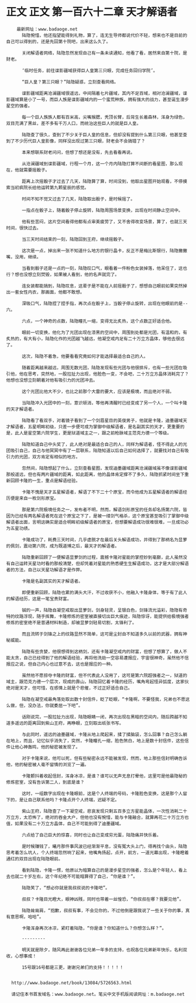 # 正文 正文 第一百六十二章 天才解语者
        最新网址：www.badaoge.net
          陆隐惋惜，他还指望能得到礼物，算了，连无生导师都说代价不轻，想来也不是目前的自己可以得到的，还是先回第十院吧，出来这么久了。
      
          关闭解语者网络，陆隐忽然发现自己有一条未读通知，他看了看，居然来自第十院，是财老。
      
          ‘临时任务，前往谍影疆域获得巨人皇第三只眼，完成任务回归学院’。
      
          “巨人皇？第三只眼？”陆隐疑惑，立刻查看网络。
      
          谍影疆域距离沧澜疆域很遥远，中间隔着七片疆域，其内不足百域，相对沧澜疆域，谍影疆域算是小了一号，而巨人族是谍影疆域内的一个蛮荒种族，拥有强大的战力，甚至诞生漫步星空的强者。
      
          每一个巨人族族人都有百米高，尖嘴猴腮，秃顶长臂，后背生长着森林，浑身为绿色，双目充满了黑丝，差不多有千万人口，而统治这些巨人的就是巨人皇。
      
          陆隐查了很久，查到了不少关于巨人皇的信息，但却没有提到什么第三只眼，他甚至查到了不少历代巨人皇影像，同样没出现过第三只眼，财老会不会搞错了？
      
          本来想联系财老问问，但想了想还是没有，先去看看再说。
      
          从沧澜疆域到谍影疆域，行程一个月，这一个月内陆隐打算不间断的看星图，那么现在，他就需要摇骰子。
      
          距离上次摇骰子才过去了几天，陆隐算了算，时间没到，他取出星图开始观看，不停摸索当初疯院长给他运转第九颗星辰的感觉。
      
          时间不知不觉又过去了几天，陆隐取出骰子，是时候摇了。
      
          一指点在骰子上，随着骰子停止旋转，陆隐周围场景变换，出现在时间静止空间中。
      
          他有些苦闷，这片空间看得他都有点审美疲劳了，又不舍得改变场景，算了，也就三天时间，很快过去。
      
          当三天时间结束的一刻，陆隐回到王府，继续摇骰子。
      
          这次是一点，掉出来一张不知道什么地方的银行晶卡，反正不是梅比斯银行，陆隐撇撇嘴，没用，继续。
      
          当看到骰子还是一点的一刻，陆隐叹口气，眼看着一件粉色女装掉落，他呆住了，这也行？想也没想立刻焚毁，如果被人看到，他的名声就完了。
      
          连女装都能搞到，陆隐叹息，这辈子是不能在人前摇骰子了，想想自己眼前如果突然掉出一套女性内衣，那画面，他都不敢想。
      
          深吸口气，陆隐捏了捏手指，再次点在骰子上，当骰子停止旋转，出现在他眼前的是--六。
      
          六点，一个神奇的点数，陆隐瞳孔一缩，变得无比炙热，这个点数正好适合他。
      
          眼前一切变换，他化为了光团出现在漆黑的空间中，周围到处都是光团，有温和的，有炙热的，有大有小，陆隐化作的光团越飞越远，他凝空戒内足有二十万立方晶体，够他去很远了。
      
          这次，陆隐不着急，他要看看究竟如何才能选择最适合自己的人。
      
          随着距离越来越远，周围无数光团，陆隐发现有些光团与他很排斥，也有一些光团在吸引他，他在思考，突然地，一股拉扯力出现，他脸色一变，不会吧，二十万立方晶体消耗完了？他想也没想立刻朝着对他有吸引力的光团冲去。
      
          这个光团比他大不少，也比之前那个大雷的要大，应该是极境，而且绝对不弱。
      
          当陆隐冲入光团中的一刻，意识顿消，等他再清醒时已经变成了另一个人，一个叫卡隆的天才解语者。
      
          陆隐看了看双手，对着镜子看到了一个剑眉星目的英俊男子，他就是卡隆，迪墨疆域天才解语者，五星明眸初级，只差一步便可成为掌御中级解语者，是名副其实的天才，更重要的是，此人是星空第六院学生，更是狱道域主之一，跟之前枪脉域主范克力德一个等级。
      
          陆隐知道自己中头奖了，此人绝对是最适合自己的人，同样为解语者，怪不得此人的光团吸引自己，自己与他冥冥中有了一层联系，陆隐知道以后自己如何选择了，就要找对自己有吸引力的光团，双方肯定有相似的地方。
      
          忽然间，陆隐想起了什么，立刻查看星图，发现迪墨疆域距离沧澜疆域虽不像谍影疆域那般遥远，但也有两片疆域的距离，如此距离，他的晶体肯定撑不了多久，陆隐抓紧时间坐下重新回顾卡隆的一生，重点是解语经验。
      
          卡隆不愧是天才五星解语者，解语了不下二十个原宝，而令他成为五星解语者的解语经历便是来自一枚剑形原宝。
      
          那是第六院极境任务之一，发布者不明，然而，解语剑形原宝的任务却名扬第六院，皆因为已经有两名解语者死在这个原宝之下了，是被一缕剑气格杀，这个原宝甚至吸引了掌御中级解语者出面，言明这确实是适合明眸初级解语者的原宝，但想要解语成功很难很难，一旦成功必为五星功绩。
      
          卡隆成功了，耗费三天时间，几乎虚脱才在最后关头解语成功，并得到了那柄名为显萝的佩剑，震动第六院，成为既道博之后，最天才的解语者。
      
          陆隐重新回顾了一便解语显萝剑的过程，震撼卡隆对星能的掌控妙到毫巅，此人虽然没有自己运转天星功时看的那般清楚，但却凭着对星能的熟悉硬生生解语成功，这才是大部分解语者的方法，自己以天星功解语才是作弊。
      
          卡隆是名副其实的天才解语者。
      
          即便重新回顾，陆隐也累的满头大汗，不过收获不小，他融入卡隆身体，等于有了此人的解语经历，这是一笔宝贵财富。
      
          铖的一声，陆隐自凝空戒取出显萝剑，剑身轻灵，呈银白色，剑锋流光溢彩，隐隐有奇特的纹路浮现，随手挥舞，卡隆修炼的密室被直接切出巨大痕迹，陆隐惊讶，能提供给极境强者修炼的密室绝不是普通材料制造，却被显萝剑轻易切割，太锋利了。
      
          而且流转于剑锋之上的纹路显然不简单，这可是尘封自不知道多久以前的武器，拥有神秘威能。
      
          陆隐有些贪婪，他很想得到这柄剑，还有卡隆凝空戒内的财富，但想了想算了，做人不能太贪，自己已经得到了他的解语经验，再将他洗劫一空容易遭报应，宇宙很神奇，虽然他不信报应之说，但自己内心也过意不去，这也是报应的一种。
      
          虽然他不愿掠夺卡隆的财富，但不代表此人没用了，这可是第六院超强者之一，狱道的域主，跟范克力德一个层次，现成的靠山，陆隐回忆着卡隆的经历，嘴角弯起怪异弧度，这家伙绝对是天才，但可惜，在感情上就是个悲催，不过正好适合自己。
      
          陆隐在凝空戒最角落处取出数十封信件，眨了眨眼，“卡隆啊，不要怪我，兄弟也不愿这么做，但，没办法，你就委屈一下吧”。
      
          话刚说完，一股拉扯力出现，陆隐眼睛一闭，再次出现在黑暗的空间内，随后跨越不知道多遥远的距离回到紫山王府，再睁眼，立刻取出纸张书写。
      
          与此同时，遥远的迪墨疆域，卡隆从地上爬起来，揉了揉脑袋，怎么回事？自己怎么躺在地上，而且，记忆似乎消失了，突然，卡隆瞳孔一缩，脸色煞白，地上是数十封信件，这些信件让他心神轰鸣，他的秘密被发现了。
      
          对于卡隆来说，他可以死，但有些秘密永远不能被发现，然而，地上那些信封明确告诉他，他的秘密被人毫不留情的浏览了一遍。
      
          卡隆颤抖着收起信封，浑身冰凉，是谁？谁可以无声无息打晕他，这里可是他最隐秘的修炼密室，没有告诉第二人，到底是谁？
      
          这时，一组数字出现在卡隆眼前，这是个人终端的号码，卡隆脸色变换，这是那个人留下的，是让自己联系他吗？卡隆点开个人终端，迟疑不定。
      
          紫山王府，陆隐查了一下凝空戒，悲哀发现只剩五百多立方星能晶体，一次性消耗二十万立方，太恐怖了，绝对的吞金大户，但他也没有惋惜，能与卡隆融合，就算再花二十万立方也值，如果没有二十万立方晶体，自己不可能到得了迪墨疆域。
      
          六点给了自己巨大的惊喜，同时也让自己变成穷光蛋，陆隐痛并快乐着。
      
          是时候赚钱了，曦月那件事风波已经渐渐平息，没有冤大头上门，得再找个由头，陆隐思考着怎么坑人，个人终端忽然响了起来，他嘴角扬起，点开，前方，一道光幕出现，卡隆瞪着通红的双目出现在陆隐眼前。
      
          看到陆隐，卡隆一愣，他原以为暗算自己的是漫步星空的强者，怎么是个年轻人，看上去也就二十岁左右，这个年纪绝不可能暗算得了自己，“你是谁？”。
      
          陆隐笑了，“想必你就是我叔叔说的卡隆吧”。
      
          叔叔？卡隆目光瞪大，眼神凶残，同时也带着一丝惶恐，“你叔叔在哪？我要见他”。
      
          陆隐耸耸肩，“抱歉，叔叔有事，不会见你的，不过他倒是跟我说了一些关于你的事，真有意思啊，哈哈”。
      
          卡隆浑身再次冰凉，紧盯着陆隐，“你是谁？你知道什么？你想怎么样？”。
      
          ---------
      
          明天就是除夕，随风再此谢谢各位兄弟一年多的支持，也祝各位兄弟新年快乐，名利双收，心想事成！
      
          15号跟16号都是三更，谢谢兄弟们的支持！！！！！
      
      
      http://www.badaoge.net/book/13084/5726563.html
      
      请记住本书首发域名：www.badaoge.net。笔尖中文手机版阅读网址：m.badaoge.net
